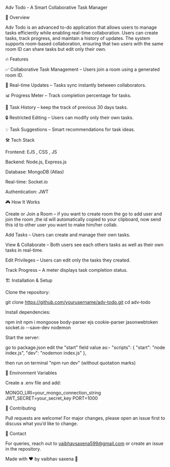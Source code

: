 Adv Todo - A Smart Collaborative Task Manager

🚀 Overview

Adv Todo is an advanced to-do application that allows users to manage tasks efficiently while enabling real-time collaboration. Users can create tasks, track progress, and maintain a history of updates. The system supports room-based collaboration, ensuring that two users with the same room ID can share tasks but edit only their own.

🔥 Features

✅ Collaborative Task Management – Users join a room using a generated room ID.

🔄 Real-time Updates – Tasks sync instantly between collaborators.

📊 Progress Meter – Track completion percentage for tasks.

📜 Task History – keep the track of previous 30 days tasks.

🔒 Restricted Editing – Users can modify only their own tasks.

💡 Task Suggestions – Smart recommendations for task ideas.

🛠️ Tech Stack

Frontend: EJS , CSS , JS

Backend: Node.js, Express.js

Database: MongoDB (Atlas)

Real-time: Socket.io

Authentication: JWT

🎮 How It Works

Create or Join a Room – if you want to create room the go to add user and join the room ,the id will automatically copied to your clipboard, now send this id to other user you want to make him/her collab.

Add Tasks – Users can create and manage their own tasks.

View & Collaborate – Both users see each others tasks as well as their own tasks in real-time.

Edit Privileges – Users can edit only the tasks they created.

Track Progress – A meter displays task completion status.



🏗️ Installation & Setup

Clone the repository:

git clone https://github.com/yourusername/adv-todo.git
cd adv-todo

Install dependencies:

npm init
npm i mongoose body-parser ejs cookie-parser jasonwebtoken socket.io --save-dev nodemon

Start the server:

go to package.json 
edit the "start" field value as:-
 "scripts": {
    "start": "node index.js",
    "dev": "nodemon index.js"
  },

then run on terminal "npm run dev" (without quotation marks)

🔐 Environment Variables

Create a .env file and add:

MONGO_URI=your_mongo_connection_string
JWT_SECRET=your_secret_key
PORT=1000

🤝 Contributing

Pull requests are welcome! For major changes, please open an issue first to discuss what you’d like to change.

📩 Contact

For queries, reach out to vaibhavsaxena599@gmail.com or create an issue in the repository.

Made with ❤️ by vaibhav saxena 🚀

